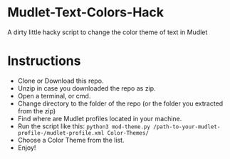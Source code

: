 # Mudlet-Text-Colors-Hack
A dirty little hacky script to change the color theme of text in Mudlet
# Instructions
- Clone or Download this repo.
- Unzip in case you downloaded the repo as zip.
- Open a terminal, or cmd.
- Change directory to the folder of the repo (or the folder you extracted from the zip)
- Find where are Mudlet profiles located in your machine.
- Run the script like this:
```python3 mod-theme.py /path-to-your-mudlet-profile-/mudlet-profile.xml Color-Themes/```
- Choose a Color Theme from the list.
- Enjoy!

